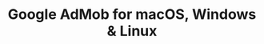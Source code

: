 ---
name: Google AdMob
url: 'https://apps.admob.com'
category: Business
title: 'Google AdMob for macOS, Windows & Linux'
key: google-admob

---